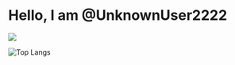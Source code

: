 # Hello, I am @UnknownUser2222
![](https://github-readme-stats.vercel.app/api?username=UnknownUser2222&show_icons=true&line_height=21&show_icons=true&theme=nord)

![Top Langs](https://github-readme-stats.vercel.app/api/top-langs/?username=UnknownUser2222&show_icons=true&layout=compact&theme=nord&count_private=truecount_private=true)
